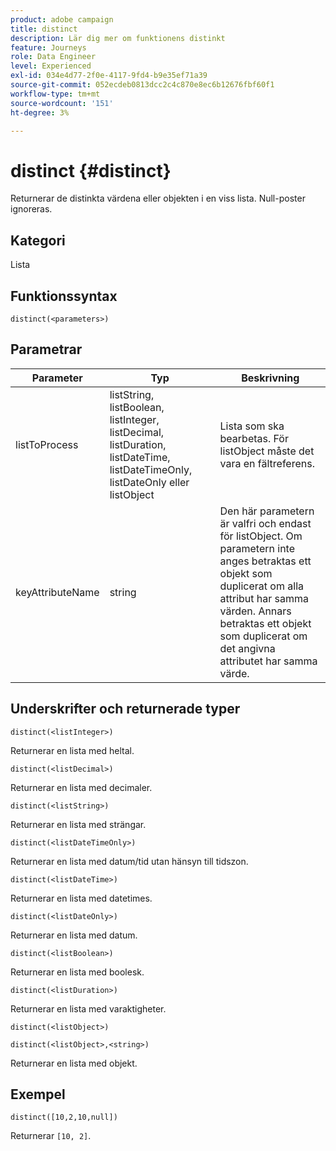 ```yaml
---
product: adobe campaign
title: distinct
description: Lär dig mer om funktionens distinkt
feature: Journeys
role: Data Engineer
level: Experienced
exl-id: 034e4d77-2f0e-4117-9fd4-b9e35ef71a39
source-git-commit: 052ecdeb0813dcc2c4c870e8ec6b12676fbf60f1
workflow-type: tm+mt
source-wordcount: '151'
ht-degree: 3%

---
```


# distinct {#distinct}

Returnerar de distinkta värdena eller objekten i en viss lista. Null-poster ignoreras.

## Kategori

Lista

## Funktionssyntax

`distinct(<parameters>)`

## Parametrar

| Parameter | Typ | Beskrivning |
|-----------|------------------|------------------|
| listToProcess | listString, listBoolean, listInteger, listDecimal, listDuration, listDateTime, listDateTimeOnly, listDateOnly eller listObject | Lista som ska bearbetas. För listObject måste det vara en fältreferens. |
| keyAttributeName | string | Den här parametern är valfri och endast för listObject. Om parametern inte anges betraktas ett objekt som duplicerat om alla attribut har samma värden. Annars betraktas ett objekt som duplicerat om det angivna attributet har samma värde. |

## Underskrifter och returnerade typer

`distinct(<listInteger>)`

Returnerar en lista med heltal.

`distinct(<listDecimal>)`

Returnerar en lista med decimaler.

`distinct(<listString>)`

Returnerar en lista med strängar.

`distinct(<listDateTimeOnly>)`

Returnerar en lista med datum/tid utan hänsyn till tidszon.

`distinct(<listDateTime>)`

Returnerar en lista med datetimes.

`distinct(<listDateOnly>)`

Returnerar en lista med datum.

`distinct(<listBoolean>)`

Returnerar en lista med boolesk.

`distinct(<listDuration>)`

Returnerar en lista med varaktigheter.

`distinct(<listObject>)`

`distinct(<listObject>,<string>)`

Returnerar en lista med objekt.


## Exempel

`distinct([10,2,10,null])`

Returnerar `[10, 2]`.
